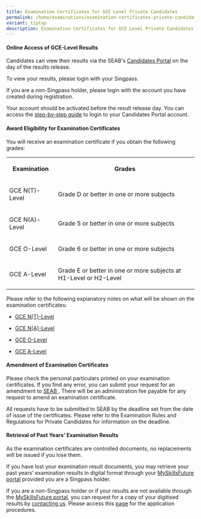 ```yaml
---
title: Examination Certificates for GCE Level Private Candidates
permalink: /home/examinations/examination-certificates-private-candidates/
variant: tiptap
description: Examination Certificates for GCE Level Private Candidates
---
```

<h4><strong>Online Access of GCE-Level Results</strong></h4>
<p>Candidates can view their results via the SEAB's&nbsp;<a href="https://myexams.seab.gov.sg/" rel="noopener noreferrer nofollow" target="_blank"><u>Candidates Portal</u></a>&nbsp;on
the day of the results release.&nbsp;</p>
<p>To view your results, please login with your Singpass.</p>
<p>If you are a non-Singpass holder, please login with the account you have
created during registration.</p>
<p>Your account should be activated before the result release day. You can
access the <a href="https://www.seab.gov.sg/docs/default-source/documents/cp-user-guide-for-gce.pdf" rel="noopener noreferrer nofollow" target="_blank"><u>step-by-step guide</u></a> to
login to your Candidates Portal account.</p>
<h4><strong>Award Eligibility for Examination Certificates</strong></h4>
<p>You will receive an examination certificate if you obtain the following
grades:</p>
<table style="minWidth: 50px">
<colgroup>
<col>
<col>
</colgroup>
<tbody>
<tr>
<th rowspan="1" colspan="1">
<p>Examination</p>
</th>
<th rowspan="1" colspan="1">
<p>Grades</p>
</th>
</tr>
<tr>
<td rowspan="1" colspan="1">
<p>GCE N(T)-Level</p>
</td>
<td rowspan="1" colspan="1">
<p>Grade D or better in one or more subjects</p>
</td>
</tr>
<tr>
<td rowspan="1" colspan="1">
<p>GCE N(A)-Level</p>
</td>
<td rowspan="1" colspan="1">
<p>Grade 5 or better in one or more subjects</p>
</td>
</tr>
<tr>
<td rowspan="1" colspan="1">
<p>GCE O-Level</p>
</td>
<td rowspan="1" colspan="1">
<p>Grade 6 or better in one or more subjects</p>
</td>
</tr>
<tr>
<td rowspan="1" colspan="1">
<p>GCE A-Level</p>
</td>
<td rowspan="1" colspan="1">
<p>Grade E or better in one or more subjects at H1-Level or H2-Level</p>
</td>
</tr>
</tbody>
</table>
<p>Please refer to the following explanatory notes on what will be shown
on the examination certificates:</p>
<ul data-tight="true" class="tight">
<li>
<p><a href="https://www.seab.gov.sg/docs/default-source/national-examinations/gce-n(t)-level/nt-level-explanatory-notes.pdf" rel="noopener noreferrer nofollow" target="_blank"><u>GCE N(T)-Level</u></a>
</p>
</li>
<li>
<p><a href="https://www.seab.gov.sg/docs/default-source/national-examinations/gce-n(a)-level/na-level-explanatory-notes.pdf" rel="noopener noreferrer nofollow" target="_blank"><u>GCE N(A)-Level</u></a>
</p>
</li>
<li>
<p><a href="https://www.seab.gov.sg/docs/default-source/national-examinations/gce-o-level/o-level-explanatory-notes.pdf" rel="noopener noreferrer nofollow" target="_blank"><u>GCE O-Level</u></a>
</p>
</li>
<li>
<p><a href="https://www.seab.gov.sg/docs/default-source/national-examinations/gce-a-level/a-level-explanatory-notes.pdf" rel="noopener noreferrer nofollow" target="_blank"><u>GCE A-Level</u></a>
</p>
</li>
</ul>
<h4><strong>Amendment of Examination Certificates</strong></h4>
<p>Please check the personal particulars printed on your examination certificates.
If you find any error, you can submit your request for an amendment to
<a href="https://www.seab.gov.sg/home/about-us/contact-us" rel="noopener noreferrer nofollow" target="_blank"><u>SEAB</u>
</a>. There will be an administration fee payable for any request to amend
an examination certificate.</p>
<p>All requests have to be submitted to SEAB by the deadline set from the
date of issue of the certificates. Please refer to the Examination Rules
and Regulations for Private Candidates for information on the deadline.</p>
<h4><strong>Retrieval of Past Years' Examination Results</strong></h4>
<p>As the examination certificates are controlled documents, no replacements
will be issued if you lose them.</p>
<p>If you have lost your examination result documents, you may retrieve your
past years' examination results in digital format through your <a href="https://www.myskillsfuture.gov.sg/" rel="noopener noreferrer nofollow" target="_blank"><u>MySkillsFuture portal</u></a>&nbsp;provided
you are a Singpass holder.</p>
<p>If you are a non-Singpass holder or if your results are not available
through the <a href="https://www.myskillsfuture.gov.sg/" rel="noopener noreferrer nofollow" target="_blank"><u>MySkillsFuture portal</u></a>,
you can request for a copy of your digitised results by <a href="/about-us/contact-us/" rel="noopener noreferrer nofollow" target="_blank"><u>contacting us</u></a>.
Please access this <a href="https://staging.d3lmfx40ccc97d.amplifyapp.com/services/statements-of-results" rel="noopener noreferrer nofollow" target="_blank"><u>page</u></a> for
the application procedures.</p>